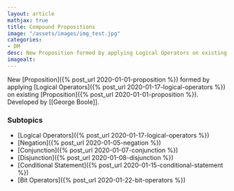 ```yaml
---
layout: article
mathjax: true
title: Compound Propositions
image: "/assets/images/img_test.jpg"
categories:
- DM
desc: New Proposition formed by applying Logical Operators on existing Proposition. 
imagealt: 
---
```


New [Proposition]({% post_url 2020-01-01-proposition %}) formed by applying [Logical Operators]({% post_url 2020-01-17-logical-operators %}) on existing [Proposition]({% post_url 2020-01-01-proposition %}).
Developed by [[George Boole]].

### Subtopics
- [Logical Operators]({% post_url 2020-01-17-logical-operators %})
- [Negation]({% post_url 2020-01-05-negation %})
- [Conjunction]({% post_url 2020-01-07-conjunction %})
- [Disjunction]({% post_url 2020-01-08-disjunction %})
- [Conditional Statement]({% post_url 2020-01-15-conditional-statement %})
- [Bit Operators]({% post_url 2020-01-22-bit-operators %})